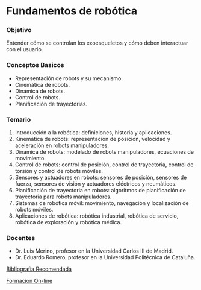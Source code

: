 # Fundamentos de robótica

### Objetivo

Entender cómo se controlan los exoesqueletos y cómo deben interactuar con el usuario.

### Conceptos Basicos

- Representación de robots y su mecanismo.
- Cinemática de robots.
- Dinámica de robots.
- Control de robots.
- Planificación de trayectorias.

### Temario

1. Introducción a la robótica: definiciones, historia y aplicaciones.
2. Kinemática de robots: representación de posición, velocidad y aceleración en robots manipuladores.
3. Dinámica de robots: modelado de robots manipuladores, ecuaciones de movimiento.
4. Control de robots: control de posición, control de trayectoria, control de torsión y control de robots móviles.
5. Sensores y actuadores en robots: sensores de posición, sensores de fuerza, sensores de visión y actuadores eléctricos y neumáticos.
6. Planificación de trayectoria en robots: algoritmos de planificación de trayectoria para robots manipuladores.
7. Sistemas de robótica móvil: movimiento, navegación y localización de robots móviles.
8. Aplicaciones de robótica: robótica industrial, robótica de servicio, robótica de exploración y robótica médica.

### Docentes

- Dr. Luis Merino, profesor en la Universidad Carlos III de Madrid.
- Dr. Eduardo Romero, profesor en la Universidad Politécnica de Cataluña.

[Bibliografia Recomendada](Fundamentos%20de%20robo%CC%81tica%20952c66a77d5f441da5e019f6d83ab2b9/Bibliografia%20Recomendada%20d1fdaa68ccf141b79ca7c0897f58352b.md)

[Formacion On-line](Fundamentos%20de%20robo%CC%81tica%20952c66a77d5f441da5e019f6d83ab2b9/Formacion%20On-line%200c1e863c2a544fe4b2d3f9c7d2c8d7bf.md)